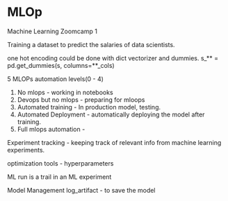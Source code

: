 # MLOp

Machine Learning Zoomcamp 1

Training a dataset to predict the salaries of data scientists.

one hot encoding could be done with dict vectorizer and dummies.
s\_** = pd.get_dummies(s, columns=**\_cols)

5 MLOPs automation levels(0 - 4)

1. No mlops - working in notebooks
2. Devops but no mlops - preparing for mloops
3. Automated training - In production model, testing.
4. Automated Deployment - automatically deploying the model after training.
5. Full mlops automation -

Experiment tracking - keeping track of relevant info from machine learning experiments.

optimization tools - hyperparameters

ML run is a trail in an ML experiment

Model Management
log_artifact - to save the model
